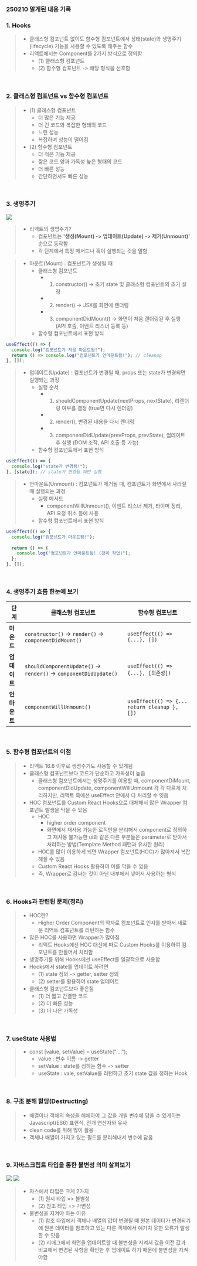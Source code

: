 ### 250210 알게된 내용 기록

### 1. Hooks

> - 클래스형 컴포넌트 없이도 함수형 컴포넌트에서 상태(state)와 생명주기(lifecycle) 기능을 사용할 수 있도록 해주는 함수
> - 리액트에서는 Component를 2가지 방식으로 정의함
>   - (1) 클래스형 컴포넌트
>   - (2) 함수형 컴포넌트 -> 해당 형식을 선호함 

<br>

### 2. 클래스형 컴포넌트 vs 함수형 컴포넌트 
> - (1) 클래스형 컴포넌트 
>   - 더 많은 기능 제공
>   - 더 긴 코드와 복잡한 형태의 코드
>   - 느린 성능 
>   - 복잡하며 성능이 떨어짐
> - (2) 함수형 컴포넌트 
>   - 더 적은 기능 제공
>   - 짧은 코드 양과 가독성 높은 형태의 코드
>   - 더 빠른 성능 
>   - 간단하면서도 빠른 성능 

<br>

### 3. 생명주기 

<img src='./image/리액트 생명주기.png'>

> - 리액트의 생명주기? 
>   - 컴포넌트는 <strong>'생성(Mount) -> 업데이트(Update) -> 제거(Unmount)' </strong> 순으로 동작함
>   - 각 단계에서 특정 메서드나 훅이 실행되는 것을 말함 

> - 마운트(Mount) : 컴포넌트가 생성될 때
>   - 클래스형 컴포넌트 
>       - 1. constructor() → 초기 state 및 클래스형 컴포넌트의 초기 설정
>       - 2. render() → JSX를 화면에 렌더링
>       - 3. componentDidMount() → 화면이 처음 렌더링된 후 실행 (API 호출, 이벤트 리스너 등록 등)
>   - 함수형 컴포넌트에서 표현 방식 

```javascript
useEffect(() => {
  console.log("컴포넌트가 처음 마운트됨!");
  return () => console.log("컴포넌트가 언마운트됨!"); // cleanup
}, []);
```

> - 업데이트(Update) : 컴포넌트가 변경될 때, props 또는 state가 변경되면 실행되는 과정
>   - 실행 순서 
>       - 1. shouldComponentUpdate(nextProps, nextState), 리렌더링 여부를 결정 (true면 다시 렌더링)
>       - 2. render(), 변경된 내용을 다시 렌더링
>       - 3. componentDidUpdate(prevProps, prevState), 업데이트 후 실행 (DOM 조작, API 호출 등 가능)
>   - 함수형 컴포넌트에서 표현 방식 
```javascript 
useEffect(() => {
  console.log("state가 변경됨!");
}, [state]); // state가 변경될 때만 실행
```

> - 언마운트(Unmount) : 컴포넌트가 제거될 때, 컴포넌트가 화면에서 사라질 때 실행되는 과정
>   - 실행 메서드
>       - componentWillUnmount(), 이벤트 리스너 제거, 타이머 정리, API 요청 취소 등에 사용
>   - 함수형 컴포넌트에서 표현 방식 
```javascript 
useEffect(() => {
  console.log("컴포넌트가 마운트됨!");
  
  return () => {
    console.log("컴포넌트가 언마운트됨! (정리 작업)");
  };
}, []);
```

<br>

### 4. 생명주기 흐름 한눈에 보기

| 단계       | 클래스형 컴포넌트 | 함수형 컴포넌트 |
|-----------|------------------|----------------|
| **마운트** | `constructor()` → `render()` → `componentDidMount()` | `useEffect(() => {...}, [])` |
| **업데이트** | `shouldComponentUpdate()` → `render()` → `componentDidUpdate()` | `useEffect(() => {...}, [의존성])` |
| **언마운트** | `componentWillUnmount()` | `useEffect(() => {... return cleanup }, [])` |


<br>

### 5. 함수형 컴포넌트의 이점
> - 리액트 16.8 이후로 생명주기도 사용할 수 있게됨
> - 클래스형 컴포넌트보다 코드가 단순하고 가독성이 높음
>   - 클래스형 컴포넌트에서는 생명주기를 이용할 때, componentDiMount, componentDidUpdate, componentWillUnmount 각 각 다르게 처리하지만, 리액트 훅에선 useEffect 안에서 다 처리할 수 잇음
> - HOC 컴포넌트를 Custom React Hooks으로 대체해서 많은 Wrapper 컴포넌트 발생을 막을 수 있음 
>   - HOC 
>       - higher order component
>       - 화면에서 재사용 가능한 로직만을 분리해서 component로 정의하고 재사용 불가능한 ui와 같은 다른 부분들은 parameter로 받아서 처리하는 방법(Template Method 패턴과 유사한 원리)
>   - HOC를 많이 이용하게 되면 Wrapper 컴포넌트(HOC)가 많아져서 복잡해질 수 있음
>   - Custom React Hooks 활용하여 이를 막을 수 있음
>   - 즉, Wrapper로 감싸는 것이 아닌 내부에서 넣어서 사용하는 형식 

<br>

### 6. Hooks과 관련된 문제(정리)
> - HOC란?
>   - Higher Order Component의 약자로 컴포넌트로 인자를 받아서 새로운 리액트 컴포넌트를 리턴하는 함수
> - 많은 HOC를 사용하면 Wrapper가 많아짐
>   - 리액트 Hooks에선 HOC 대신에 따로 Custom Hooks를 이용하여 컴포넌트를 만들어서 처리함 
> - 생명주기를 위해 Hooks에선 useEffect를 일괄적으로 사용함 
> - Hooks에서 state를 업데이트 하려면
>   - (1) state 정의 -> getter, setter 정의 
>   - (2) setter를 활용하여 state 업데이트 
> - 클래스형 컴포넌트보다 좋은점
>   - (1) 더 짧고 간결한 코드 
>   - (2) 더 빠른 성능
>   - (3) 더 나은 가독성 

<br>

### 7. useState 사용법
> - const [value, setValue] = useState("....");
>   - value : 변수 이름 -> getter
>   - setValue : state를 정하는 함수 -> setter 
>   - useState : vale, setValue를 리턴하고 초기 state 값을 정하는 Hook

<br>

### 8. 구조 분해 할당(Destructing)
> - 배열이나 객체의 속성을 해체하여 그 값을 개별 변수에 담을 수 있게하는 Javascript(ES6) 표현식, 전개 연산자와 유사
> - clean code를 위해 많이 활용
> - 객체나 배열이 가지고 있는 필드를 분리해내서 변수에 담음 

<br>

### 9. 자바스크립트 타입을 통한 불변성 의미 살펴보기 

<img src='./image/자바스크립트 메모리.png'>
<img src='./image/자바스크립트 원시타입과 참조타입 비교.png'>

> - 자스에서 타입은 크게 2가지 
>   - (1) 원시 타입 => 불별성
>   - (2) 참조 타입 => 가변성 
> - 불변성을 지켜야 하는 이유
>   - (1) 참조 타입에서 객체나 배열의 값이 변경될 때 원본 데이터가 변경되기에 원본 데이터를 참조하고 있는 다른 객체에서 예기치 못한 오류가 발생할 수 잇음
>   - (2) 리애그에서 화면을 업데이트할 때 불변성을 지켜서 값을 이전 값과 비교해서 변경된 사항을 확인한 후 업데이트 하기 때문에 불변성을 지켜야함  




